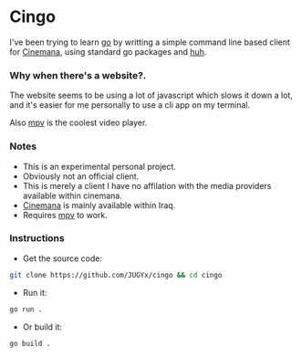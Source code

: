 # Cingo
I've been trying to learn [go](go.dev) by writting a simple command line based client for [Cinemana](cinemana.shabakaty.com), using standard go packages and [huh](https://github.com/charmbracelet/huh).

### Why when there's a website?.
The website seems to be using a lot of javascript which slows it down a lot, and it's easier for me personally to use a cli app on my terminal.

Also [mpv](mpv.io) is the coolest video player.

### Notes
- This is an experimental personal project.
- Obviously not an official client.
- This is merely a client I have no affilation with the media providers available within cinemana.
- [Cinemana](cinemana.shabakaty.com) is mainly available within Iraq.
- Requires [mpv](mpv.io) to work.

### Instructions
- Get the source code:
```sh
git clone https://github.com/JUGYx/cingo && cd cingo
```
- Run it:
```sh
go run .
```
- Or build it:
```sh
go build .
```